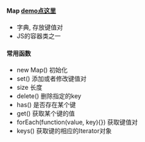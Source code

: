 #### Map    [demo点这里](https://github.com/baoendemao/javascript-summary/tree/master/demos/demo-map/map-1.js)
* 字典, 存放键值对
* JS的容器类之一
#### 常用函数
* new Map() 初始化
* set()   添加或者修改键值对
* size    长度
* delete()  删除指定的key
* has()   是否存在某个键
* get()   获取某个键的值
* forEach(function(value, key){})  获取键值对  
* keys()   获取键的相应的Iterator对象